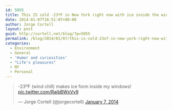 ```yaml
---
id: 5055
title: This IS cold -23ºF in New York right now with ice inside the window
date: 2014-01-07T16:51:07+00:00
author: Jorge Cortell
layout: post
guid: http://cortell.net/blog/?p=5055
permalink: /blog/2014/01/07/this-is-cold-23of-in-new-york-right-now-with-ice-inside-the-window/
categories:
  - Environment
  - General
  - 'Humor and curiosities'
  - "Life's pleasures"
  - NY
  - Personal
---
```

<blockquote class="twitter-tweet" lang="en">
  <p>
    -23ºF (wind chill) makes ice form inside my windows! <a href="http://t.co/RajbBWxVv9">pic.twitter.com/RajbBWxVv9</a>
  </p>
  
  <p>
    &mdash; Jorge Cortell (@jorgecortell) <a href="https://twitter.com/jorgecortell/statuses/420568558259953664">January 7, 2014</a>
  </p>
</blockquote>
